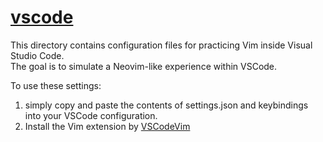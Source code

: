 # [vscode](https://github.com/Gutsssssssssss/dotfiles/tree/main/vscode)
This directory contains configuration files for practicing Vim inside  Visual Studio Code.</br>
The goal is to simulate a Neovim-like experience within VSCode.

To use these settings:
1. simply copy and paste the contents of settings.json and keybindings into your VSCode configuration.
2. Install the Vim extension by [VSCodeVim](https://marketplace.visualstudio.com/items?itemName=vscodevim.vim)

